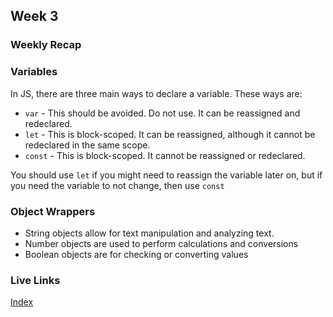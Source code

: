 ## Week 3

### Weekly Recap

### Variables

In JS, there are three main ways to declare a variable. These ways are:

- `var` - This should be avoided. Do not use. It can be reassigned and redeclared.
- `let` - This is block-scoped. It can be reassigned, although it cannot be redeclared in the same scope.
- `const` - This is block-scoped. It cannot be reassigned or redeclared.

You should use `let` if you might need to reassign the variable later on, but if you need the variable to not change, then use `const`

### Object Wrappers

- String objects allow for text manipulation and analyzing text.
- Number objects are used to perform calculations and conversions
- Boolean objects are for checking or converting values

### Live Links

[Index](https://ap-1132.github.io/N220/homework-3/index.html)
